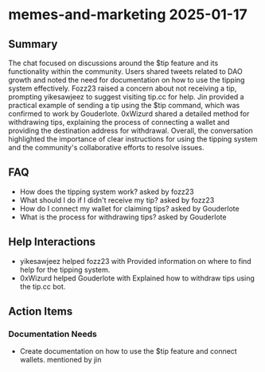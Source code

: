# memes-and-marketing 2025-01-17

## Summary
The chat focused on discussions around the $tip feature and its functionality within the community. Users shared tweets related to DAO growth and noted the need for documentation on how to use the tipping system effectively. Fozz23 raised a concern about not receiving a tip, prompting yikesawjeez to suggest visiting tip.cc for help. Jin provided a practical example of sending a tip using the $tip command, which was confirmed to work by Gouderlote. 0xWizurd shared a detailed method for withdrawing tips, explaining the process of connecting a wallet and providing the destination address for withdrawal. Overall, the conversation highlighted the importance of clear instructions for using the tipping system and the community's collaborative efforts to resolve issues.

## FAQ
- How does the tipping system work? asked by fozz23
- What should I do if I didn't receive my tip? asked by fozz23
- How do I connect my wallet for claiming tips? asked by Gouderlote
- What is the process for withdrawing tips? asked by Gouderlote

## Help Interactions
- yikesawjeez helped fozz23 with Provided information on where to find help for the tipping system.
- 0xWizurd helped Gouderlote with Explained how to withdraw tips using the tip.cc bot.

## Action Items

### Documentation Needs
- Create documentation on how to use the $tip feature and connect wallets. mentioned by jin